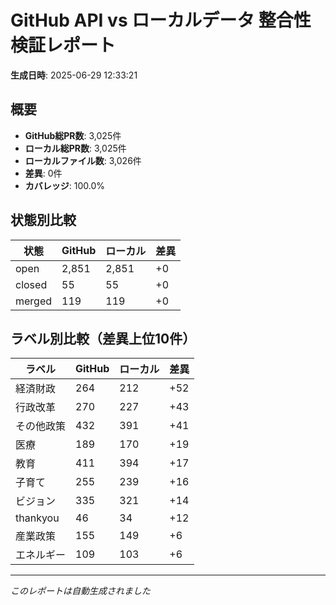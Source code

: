 # GitHub API vs ローカルデータ 整合性検証レポート

**生成日時**: 2025-06-29 12:33:21

## 概要

- **GitHub総PR数**: 3,025件
- **ローカル総PR数**: 3,025件
- **ローカルファイル数**: 3,026件
- **差異**: 0件
- **カバレッジ**: 100.0%

## 状態別比較

| 状態 | GitHub | ローカル | 差異 |
|------|--------|----------|------|
| open | 2,851 | 2,851 | +0 |
| closed | 55 | 55 | +0 |
| merged | 119 | 119 | +0 |

## ラベル別比較（差異上位10件）

| ラベル | GitHub | ローカル | 差異 |
|--------|--------|----------|------|
| 経済財政 | 264 | 212 | +52 |
| 行政改革 | 270 | 227 | +43 |
| その他政策 | 432 | 391 | +41 |
| 医療 | 189 | 170 | +19 |
| 教育 | 411 | 394 | +17 |
| 子育て | 255 | 239 | +16 |
| ビジョン | 335 | 321 | +14 |
| thankyou | 46 | 34 | +12 |
| 産業政策 | 155 | 149 | +6 |
| エネルギー | 109 | 103 | +6 |

---
*このレポートは自動生成されました*